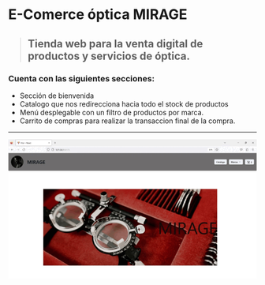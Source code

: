 # E-Comerce óptica MIRAGE

>##  Tienda web para la venta digital de productos y servicios de óptica.

### Cuenta con las siguientes secciones:

* Sección de bienvenida
* Catalogo que nos redirecciona hacia todo el stock de productos
* Menú desplegable con un filtro de productos por marca.
* Carrito de compras para realizar la transaccion final de la compra.

---

![Guia del sitio](./src/assets/img/react.gif)